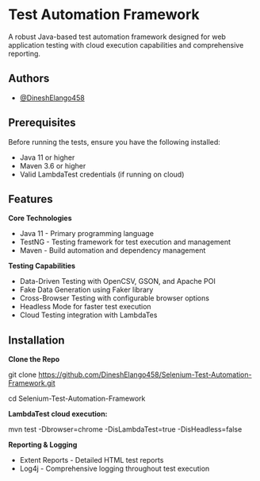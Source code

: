 
# Test Automation Framework

A robust Java-based test automation framework designed for web application testing with cloud execution capabilities and comprehensive reporting.


## Authors

- [@DineshElango458](https://github.com/DineshElango458)


## Prerequisites

Before running the tests, ensure you have the following installed:

- Java 11 or higher
- Maven 3.6 or higher
- Valid LambdaTest credentials (if running on cloud)

## Features
**Core Technologies**
- Java 11 - Primary programming language
- TestNG - Testing framework for test execution and management
- Maven - Build automation and dependency management

**Testing Capabilities**

- Data-Driven Testing with OpenCSV, GSON, and Apache POI
- Fake Data Generation using Faker library
- Cross-Browser Testing with configurable browser options
- Headless Mode for faster test execution
- Cloud Testing integration with LambdaTes


## Installation

**Clone the Repo**

git clone https://github.com/DineshElango458/Selenium-Test-Automation-Framework.git

cd Selenium-Test-Automation-Framework

**LambdaTest cloud execution:**

mvn test -Dbrowser=chrome -DisLambdaTest=true -DisHeadless=false

**Reporting & Logging**
- Extent Reports - Detailed HTML test reports
- Log4j - Comprehensive logging throughout test execution

    
